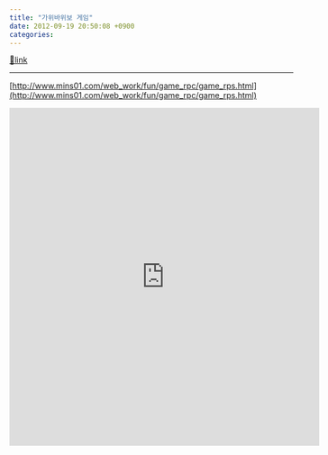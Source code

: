 ```yaml
---
title: "가위바위보 게임"
date: 2012-09-19 20:50:08 +0900
categories: 
---
```

[🔗link](http://www.mins01.com/mh/tech/read/798)
***


[http://www.mins01.com/web_work/fun/game_rpc/game_rps.html](http://www.mins01.com/web_work/fun/game_rpc/game_rps.html)  
<iframe frameborder="0" height="600" src="http://www.mins01.com/web_work/fun/game_rpc/game_rps.html" style="border-width: 0px; " width="550"></iframe>  

